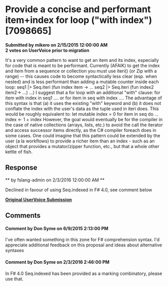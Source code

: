 # Provide a concise and performant item+index for loop ("with index") [7098665] #

**Submitted by mikero on 2/15/2015 12:00:00 AM**  
**2 votes on UserVoice prior to migration**  

It's a very common pattern to want to get an item and its index, especially for code that is meant to be performant.
Currently (AFAIK) to get the index and item from a sequence or collection you must use iteri() (or Zip with a range) -- this causes code to become syntactically less clear (esp. when nested) and is less performant than adding a mutable counter inside each loop:
seq1 |> Seq.iteri (fun index item ->
...
seq2 |> Seq.iteri (fun index2 item2->
...)
...)
I suggest that a for loop with an additional "with" clause:
for item with index in seq1
....
or
for item in seq with index
....
The advantage of this syntax is that (a) it uses the existing "with" keyword and (b) it does not conflate the index with the user's data as the tuple used in iteri does.
This would be roughly equivalent to:
let mutable index = 0
for item in seq do
...
index <- 1 + index
However, the goal would eventually be for the compiler in the case of native collections (arrays, lists, etc.) to avoid the call the iterator and access successor items directly, as the C# compiler foreach does in some cases.
One could imagine that this pattern could be extended by the user (a la workflows) to provide a richer item than an index - such as an object that provides a mutator/zipper function, etc., but that a whole other kettle of fish.



## Response ##
** by fslang-admin on 2/3/2016 12:00:00 AM **

Declined in favour of using Seq.indexed in F# 4.0, see comment below


**[Original UserVoice Submission](https://fslang.uservoice.com/forums/245727-f-language/suggestions/7098665)**


## Comments ##


#### Comment by Don Syme on 6/9/2015 2:13:00 PM ####
I've often wanted something in this zone for F# comprehension syntax. I'd appreciate additional feedback on this proposal and ideas about alternative syntaxes


#### Comment by Don Syme on 2/3/2016 2:46:00 PM ####
In F# 4.0 Seq.indexed has been provided as a marking combinatory, please use that.

